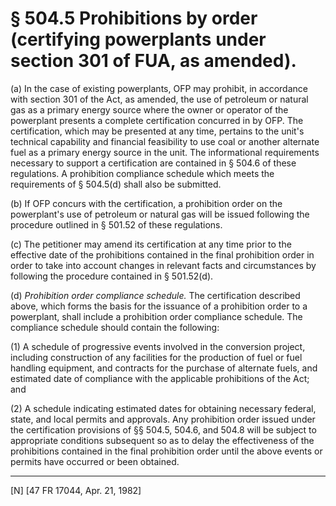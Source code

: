 # § 504.5   Prohibitions by order (certifying powerplants under section 301 of FUA, as amended).

(a) In the case of existing powerplants, OFP may prohibit, in accordance with section 301 of the Act, as amended, the use of petroleum or natural gas as a primary energy source where the owner or operator of the powerplant presents a complete certification concurred in by OFP. The certification, which may be presented at any time, pertains to the unit's technical capability and financial feasibility to use coal or another alternate fuel as a primary energy source in the unit. The informational requirements necessary to support a certification are contained in § 504.6 of these regulations. A prohibition compliance schedule which meets the requirements of § 504.5(d) shall also be submitted.


(b) If OFP concurs with the certification, a prohibition order on the powerplant's use of petroleum or natural gas will be issued following the procedure outlined in § 501.52 of these regulations.


(c) The petitioner may amend its certification at any time prior to the effective date of the prohibitions contained in the final prohibition order in order to take into account changes in relevant facts and circumstances by following the procedure contained in § 501.52(d).


(d) *Prohibition order compliance schedule.* The certification described above, which forms the basis for the issuance of a prohibition order to a powerplant, shall include a prohibition order compliance schedule. The compliance schedule should contain the following:


(1) A schedule of progressive events involved in the conversion project, including construction of any facilities for the production of fuel or fuel handling equipment, and contracts for the purchase of alternate fuels, and estimated date of compliance with the applicable prohibitions of the Act; and


(2) A schedule indicating estimated dates for obtaining necessary federal, state, and local permits and approvals. Any prohibition order issued under the certification provisions of §§ 504.5, 504.6, and 504.8 will be subject to appropriate conditions subsequent so as to delay the effectiveness of the prohibitions contained in the final prohibition order until the above events or permits have occurred or been obtained.



---

[N] [47 FR 17044, Apr. 21, 1982] 




